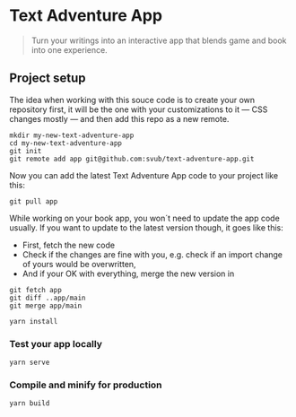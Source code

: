 # Text Adventure App

> Turn your writings into an interactive app that blends game and book into one experience.

## Project setup

The idea when working with this souce code is to create your own repository first, it will be the one with your customizations to it &mdash; CSS changes mostly &mdash; and then add this repo as a new remote.
```
mkdir my-new-text-adventure-app
cd my-new-text-adventure-app
git init
git remote add app git@github.com:svub/text-adventure-app.git
```

Now you can add the latest Text Adventure App code to your project like this:
```
git pull app
```

While working on your book app, you won´t need to update the app code usually. If you want to update to the latest version though, it goes like this:
* First, fetch the new code
* Check if the changes are fine with you, e.g. check if an import change of yours would be overwritten, 
* And if your OK with everything, merge the new version in
```
git fetch app
git diff ..app/main
git merge app/main
```

```
yarn install
```

### Test your app locally
```
yarn serve
```

### Compile and minify for production
```
yarn build
```
